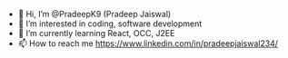 - 👋 Hi, I’m @PradeepK9 (Pradeep Jaiswal)
- 👀 I’m interested in coding, software development
- 🌱 I’m currently learning React, OCC, J2EE
- 📫 How to reach me https://www.linkedin.com/in/pradeepjaiswal234/


<!---
PradeepK9/PradeepK9 is a ✨ special ✨ repository because its `README.md` (this file) appears on your GitHub profile.
You can click the Preview link to take a look at your changes.
--->
